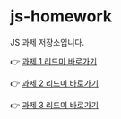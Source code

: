 # js-homework

JS 과제 저장소입니다.

👉 [과제 1 리드미 바로가기](https://github.com/myeong-jae-hwi/js-homework/tree/main/mission01/md)

👉 [과제 2 리드미 바로가기](https://github.com/myeong-jae-hwi/js-homework/tree/main/mission02)

👉 [과제 3 리드미 바로가기](https://github.com/myeong-jae-hwi/js-homework/tree/main/mission03/client)
